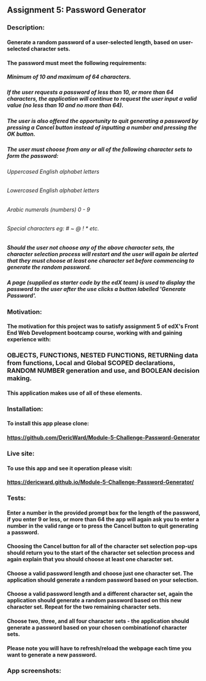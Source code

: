 ## Assignment 5: Password Generator
### Description:
#### Generate a random password of a user-selected length, based on user-selected character sets.
#### The password must meet the following requirements:
##### Minimum of 10 and maximum of 64 characters.
##### If the user requests a password of less than 10, or more than 64 characters, the application will continue to request the user input a valid value (no less than 10 and no more than 64). 
##### The user is also offered the opportunity to quit generating a password by pressing a Cancel button instead of inputting a number and pressing the OK button.
##### The user must choose from any or all of the following character sets to form the password: 
###### Uppercased English alphabet letters
###### Lowercased English alphabet letters
###### Arabic numerals (numbers) 0 - 9
###### Special characters eg: # ~ @ ! * etc.
##### Should the user not choose any of the above character sets, the character selection process will restart and the user will again be alerted that they must choose at least one character set before commencing to generate the random password.
##### A page (supplied as starter code by the edX team) is used to display the password to the user after the use clicks a button labelled 'Generate Password'.
### Motivation:
#### The motivation for this project was to satisfy assignment 5 of edX's Front End Web Development bootcamp course, working with and gaining experience with:
### OBJECTS, FUNCTIONS, NESTED FUNCTIONS, RETURNing data from functions, Local and Global SCOPED declarations, RANDOM NUMBER generation and use, and BOOLEAN decision making. 
#### This application makes use of all of these elements.
### Installation:
#### To install this app please clone: 
#### https://github.com/DericWard/Module-5-Challenge-Password-Generator
### Live site:
#### To use this app and see it operation please visit:
#### https://dericward.github.io/Module-5-Challenge-Password-Generator/
### Tests:
#### Enter a number in the provided prompt box for the length of the password, if you enter 9 or less, or more than 64 the app will again ask you to enter a number in the valid range or to press the Cancel button to quit generating a password. 
#### Choosing the Cancel button for all of the character set selection pop-ups should return you to the start of the character set selection process and again explain that you should choose at least one character set.
#### Choose a valid password length and choose just one character set. The application should generate a random password based on your selection.
#### Choose a valid password length and a different character set, again the application should generate a random password based on this new character set. Repeat for the two remaining character sets.
#### Choose two, three, and all four character sets - the application should generate a password based on your chosen combinationof character sets.
#### Please note you will have to refresh/reload the webpage each time you want to generate a new password.
### App screenshots:


